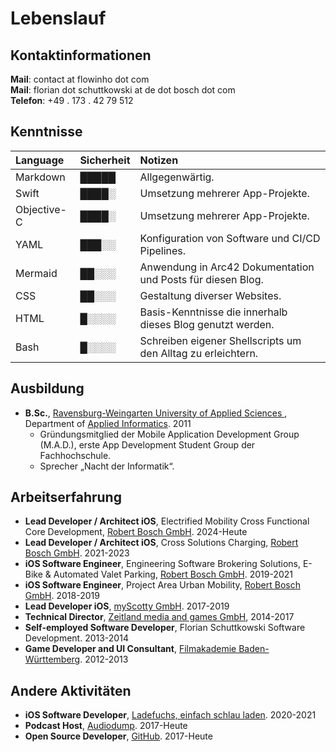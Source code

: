 # Lebenslauf

## Kontaktinformationen

**Mail**: contact at flowinho dot com  
**Mail**: florian dot schuttkowski at de dot bosch dot com  
**Telefon**: +49 . 173 . 42 79 512
  
## Kenntnisse

|Language|Sicherheit|Notizen|
|:--|:--|:--|
|Markdown|█████|Allgegenwärtig.|
|Swift|████░|Umsetzung mehrerer App-Projekte.|
|Objective-C|████░|Umsetzung mehrerer App-Projekte.|
|YAML|███░░|Konfiguration von Software und CI/CD Pipelines.|
|Mermaid|██░░░|Anwendung in Arc42 Dokumentation und Posts für diesen Blog.| 
|CSS|██░░░|Gestaltung diverser Websites.|
|HTML|█░░░░|Basis-Kenntnisse die innerhalb dieses Blog genutzt werden.|
|Bash|█░░░░|Schreiben eigener Shellscripts um den Alltag zu erleichtern.|

## Ausbildung
- **B.Sc.**, [ Ravensburg-Weingarten University of Applied Sciences ](https://rwu.de), Department of [Applied Informatics](https://www.rwu.de/studieren/studiengaenge/angewandte-informatik). 2011
	- Gründungsmitglied der Mobile Application Development Group (M.A.D.), erste App Development Student Group der Fachhochschule.
	- Sprecher „Nacht der Informatik“.

## Arbeitserfahrung
- **Lead Developer / Architect iOS**, Electrified Mobility Cross Functional Core Development, [Robert Bosch GmbH](https://www.bosch.de/). 2024-Heute
- **Lead Developer / Architect iOS**, Cross Solutions Charging, [Robert Bosch GmbH](https://www.bosch.de/). 2021-2023
- **iOS Software Engineer**, Engineering Software Brokering Solutions, E-Bike & Automated Valet Parking, [Robert Bosch GmbH](https://www.bosch.de/). 2019-2021
- **iOS Software Engineer**, Project Area Urban Mobility, [Robert Bosch GmbH](https://www.bosch.de/). 2018-2019
- **Lead Developer iOS**, [myScotty GmbH](https://www.growplatform.com/stories/myscotty-exitstory/). 2017-2019
- **Technical Director**, [Zeitland media and games GmbH](https://zeitland.com/), 2014-2017
- **Self-employed Software Developer**, Florian Schuttkowski Software Development. 2013-2014
- **Game Developer and UI Consultant**, [Filmakademie Baden-Württemberg](https://www.filmakademie.de/). 2012-2013

## Andere Aktivitäten
- **iOS Software Developer**, [Ladefuchs, einfach schlau laden](https://ladefuchs.app). 2020-2021
- **Podcast Host**, [Audiodump](https://audiodump.de). 2017-Heute
- **Open Source Developer**, [GitHub](https://github.com/flowinho). 2017-Heute